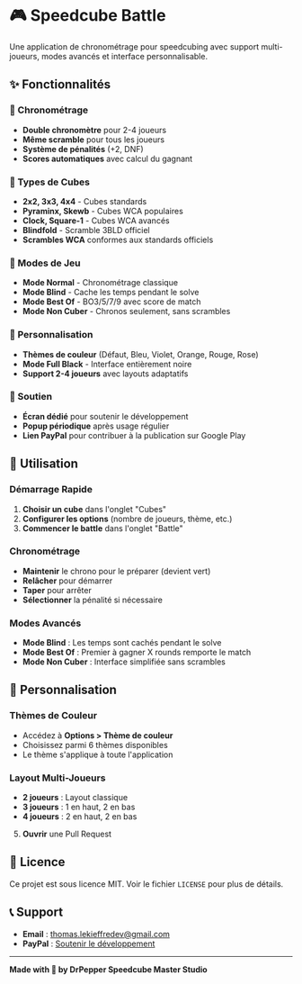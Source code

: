 # 🎮 Speedcube Battle

Une application de chronométrage pour speedcubing avec support multi-joueurs, modes avancés et interface personnalisable.

## ✨ Fonctionnalités

### 🏁 Chronométrage

- **Double chronomètre** pour 2-4 joueurs
- **Même scramble** pour tous les joueurs
- **Système de pénalités** (+2, DNF)
- **Scores automatiques** avec calcul du gagnant

### 🧩 Types de Cubes

- **2x2, 3x3, 4x4** - Cubes standards
- **Pyraminx, Skewb** - Cubes WCA populaires
- **Clock, Square-1** - Cubes WCA avancés
- **Blindfold** - Scramble 3BLD officiel
- **Scrambles WCA** conformes aux standards officiels

### 🎯 Modes de Jeu

- **Mode Normal** - Chronométrage classique
- **Mode Blind** - Cache les temps pendant le solve
- **Mode Best Of** - BO3/5/7/9 avec score de match
- **Mode Non Cuber** - Chronos seulement, sans scrambles

### 🎨 Personnalisation

- **Thèmes de couleur** (Défaut, Bleu, Violet, Orange, Rouge, Rose)
- **Mode Full Black** - Interface entièrement noire
- **Support 2-4 joueurs** avec layouts adaptatifs

### 💖 Soutien

- **Écran dédié** pour soutenir le développement
- **Popup périodique** après usage régulier
- **Lien PayPal** pour contribuer à la publication sur Google Play

## 🎯 Utilisation

### Démarrage Rapide

1. **Choisir un cube** dans l'onglet "Cubes"
2. **Configurer les options** (nombre de joueurs, thème, etc.)
3. **Commencer le battle** dans l'onglet "Battle"

### Chronométrage

- **Maintenir** le chrono pour le préparer (devient vert)
- **Relâcher** pour démarrer
- **Taper** pour arrêter
- **Sélectionner** la pénalité si nécessaire

### Modes Avancés

- **Mode Blind** : Les temps sont cachés pendant le solve
- **Mode Best Of** : Premier à gagner X rounds remporte le match
- **Mode Non Cuber** : Interface simplifiée sans scrambles

## 🎨 Personnalisation

### Thèmes de Couleur

- Accédez à **Options > Thème de couleur**
- Choisissez parmi 6 thèmes disponibles
- Le thème s'applique à toute l'application

### Layout Multi-Joueurs

- **2 joueurs** : Layout classique
- **3 joueurs** : 1 en haut, 2 en bas
- **4 joueurs** : 2 en haut, 2 en bas

5. **Ouvrir** une Pull Request

## 📄 Licence

Ce projet est sous licence MIT. Voir le fichier `LICENSE` pour plus de détails.

## 📞 Support

- **Email** : thomas.lekieffredev@gmail.com
- **PayPal** : [Soutenir le développement](https://paypal.me/Tlekieffredev)

---

**Made with 💖 by DrPepper Speedcube Master Studio**
